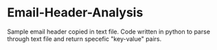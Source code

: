 # Email-Header-Analysis
Sample email header copied in text file.
Code written in python to parse through text file and return specefic "key-value" pairs.

